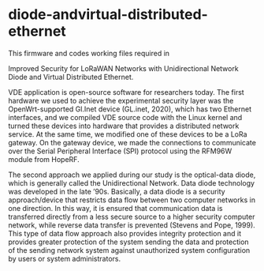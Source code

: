 # diode-andvirtual-distributed-ethernet
This firmware and codes working files required in

Improved Security for LoRaWAN Networks with Unidirectional Network Diode and Virtual Distributed Ethernet.


VDE application is open-source software for researchers today. The first hardware we used to achieve
the experimental security layer was the OpenWrt-supported Gl.Inet device (GL.inet, 2020), which has two
Ethernet interfaces, and we compiled VDE source code with the Linux kernel and turned these devices
into hardware that provides a distributed network service. At the same time, we modified one of these
devices to be a LoRa gateway. On the gateway device, we made the connections to communicate over the
Serial Peripheral Interface (SPI) protocol using the RFM96W module from HopeRF. 

The second approach we applied during our study is the optical-data diode, which is generally called
the Unidirectional Network. Data diode technology was developed in the late ’90s. Basically, a data diode
is a security approach/device that restricts data flow between two computer networks in one direction. In
this way, it is ensured that communication data is transferred directly from a less secure source to a higher
security computer network, while reverse data transfer is prevented (Stevens and Pope, 1999). This type
of data flow approach also provides integrity protection and it provides greater protection of the system
sending the data and protection of the sending network system against unauthorized system configuration
by users or system administrators.
